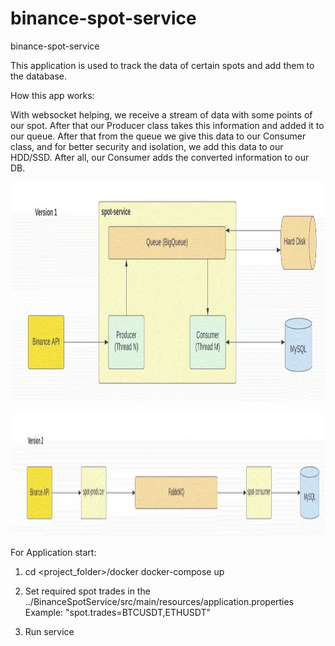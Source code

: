 # binance-spot-service
binance-spot-service

This application is used to track the data of certain spots and add them to the database. 

How this app works:

With websocket helping, we receive a stream of data with some points of our spot. After that our Producer class 
takes this information and added it to our queue. After that from the queue we give this data to our Consumer class, 
and for better security and isolation, we add this data to our HDD/SSD. After all, our Consumer adds the converted information
to our DB.

<p align="center"><img src="diagram/spot_service_v1.png" width="759" height="350"/></p>


<p align="center"><img src="diagram/spot_service_v2.png" width="800" height="200"/></p>



For Application start:

1. cd <project_folder>/docker
   docker-compose up

2. Set required spot trades in the ../BinanceSpotService/src/main/resources/application.properties
   Example:
   "spot.trades=BTCUSDT,ETHUSDT"  

3. Run service
